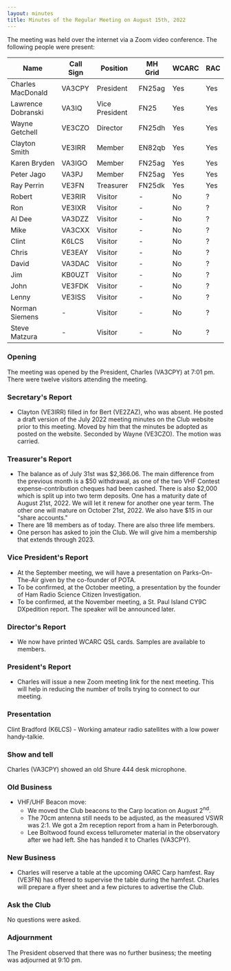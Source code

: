 ```yaml
---
layout: minutes
title: Minutes of the Regular Meeting on August 15th, 2022
---
```

The meeting was held over the internet via a Zoom video conference.
The following people were present:

| Name                   | Call Sign  | Position         | MH Grid | WCARC | RAC |
|------------------------|------------|------------------|---------|-------|-----|
| Charles MacDonald      | VA3CPY     | President        | FN25ag  | Yes   | Yes |
| Lawrence Dobranski     | VA3IQ      | Vice President   | FN25    | Yes   | Yes |
| Wayne Getchell         | VE3CZO     | Director         | FN25dh  | Yes   | Yes |
| Clayton Smith          | VE3IRR     | Member           | EN82qb  | Yes   | Yes |
| Karen Bryden           | VA3IGO     | Member           | FN25ag  | Yes   | Yes |
| Peter Jago             | VA3PJ      | Member           | FN25ag  | Yes   | Yes |
| Ray Perrin             | VE3FN      | Treasurer        | FN25dk  | Yes   | Yes |
| Robert                 | VE3RIR     | Visitor          |   -     | No    |  ?  |
| Ron                    | VE3IXR     | Visitor          |   -     | No    |  ?  |
| Al Dee                 | VA3DZZ     | Visitor          |   -     | No    |  ?  |
| Mike                   | VA3CXX     | Visitor          |   -     | No    |  ?  |
| Clint                  | K6LCS      | Visitor          |   -     | No    |  ?  |
| Chris                  | VE3EAY     | Visitor          |   -     | No    |  ?  |
| David                  | VA3DAC     | Visitor          |   -     | No    |  ?  |
| Jim                    | KB0UZT     | Visitor          |   -     | No    |  ?  |
| John                   | VE3FDK     | Visitor          |   -     | No    |  ?  |
| Lenny                  | VE3ISS     | Visitor          |   -     | No    |  ?  |
| Norman Siemens         |   -        | Visitor          |   -     | No    |  ?  |
| Steve Matzura          |   -        | Visitor          |   -     | No    |  ?  |


### Opening

The meeting was opened by the President, Charles (VA3CPY) at 7:01 pm.
There were twelve visitors attending the meeting.

### Secretary's Report

- Clayton (VE3IRR) filled in for Bert (VE2ZAZ), who was absent. He posted a draft version of the July 2022 meeting minutes on the Club website prior to this meeting. Moved by him that the minutes be adopted as posted on the website. Seconded by Wayne (VE3CZO). The motion was carried.

### Treasurer's Report

- The balance as of July 31st was $2,366.06. The main difference from the previous month is a $50 withdrawal, as one of the two VHF Contest expense-contribution cheques had been cashed. There is also $2,000 which is split up into two term deposits. One has a maturity date of August 21st, 2022. We will let it renew for another one year term. The other one will mature on October 21st, 2022. We also have $15 in our "share accounts."
- There are 18 members as of today. There are also three life members.
- One person has asked to join the Club. We will give him a membership that extends through 2023.

### Vice President's Report

- At the September meeting, we will have a presentation on Parks-On-The-Air given by the co-founder of POTA.
- To be confirmed, at the October meeting, a presentation by the founder of Ham Radio Science Citizen Investigation.
- To be confirmed, at the November meeting, a St. Paul Island CY9C DXpedition report. The speaker will be announced later.

### Director's Report

- We now have printed WCARC QSL cards. Samples are available to members.

### President's Report

- Charles will issue a new Zoom meeting link for the next meeting. This will help in reducing the number of trolls trying to connect to our meeting.

### Presentation

Clint Bradford (K6LCS) - Working amateur radio satellites with a low power handy-talkie.

### Show and tell

Charles (VA3CPY) showed an old Shure 444 desk microphone.

### Old Business

- VHF/UHF Beacon move:
   - We moved the Club beacons to the Carp location on August 2<sup>nd</sup>.
   - The 70cm antenna still needs to be adjusted, as the measured VSWR was 2:1. We got a 2m reception report from a ham in Peterborough.
   - Lee Boltwood found excess tellurometer material in the observatory after we had left. She has handed it to Charles (VA3CPY).

### New Business

- Charles will reserve a table at the upcoming OARC Carp hamfest. Ray (VE3FN) has offered to supervise the table during the hamfest. Charles will prepare a flyer sheet and a few pictures to advertise the Club.

### Ask the Club

No questions were asked.

### Adjournment

The President observed that there was no further business; the meeting was adjourned at 9:10 pm.
